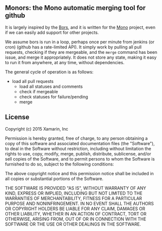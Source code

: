 Monors: the Mono automatic merging tool for github
--------

 It is largely inspired by the [Bors](https://github.com/graydon/bors), and it is
 written for the [Mono](https://github.com/mono/mono) project, even if we can easily
 add support for other projects.

 We assume bors is run in a loop, perhaps once per minute from jenkins (or cron)
 (github has a rate-limited API). It simply work by pulling all pull requests,
 checking if they are mergeable, and the `merge` command has been issue, and merge
 it appropriately. It does not store any state, making it easy to run it from
 anywhere, at any time, without dependencies.

 The general cycle of operation is as follows:
  - load all pull requests
    - load all statuses and comments
    - check if mergeable
    - check statuses for failure/pending
    - merge

License
-------

Copyright (c) 2015 Xamarin, Inc

Permission is hereby granted, free of charge, to any person obtaining a copy
of this software and associated documentation files (the "Software"), to deal
in the Software without restriction, including without limitation the rights
to use, copy, modify, merge, publish, distribute, sublicense, and/or sell
copies of the Software, and to permit persons to whom the Software is
furnished to do so, subject to the following conditions:

The above copyright notice and this permission notice shall be included in
all copies or substantial portions of the Software.

THE SOFTWARE IS PROVIDED "AS IS", WITHOUT WARRANTY OF ANY KIND, EXPRESS OR
IMPLIED, INCLUDING BUT NOT LIMITED TO THE WARRANTIES OF MERCHANTABILITY,
FITNESS FOR A PARTICULAR PURPOSE AND NONINFRINGEMENT.  IN NO EVENT SHALL THE
AUTHORS OR COPYRIGHT HOLDERS BE LIABLE FOR ANY CLAIM, DAMAGES OR OTHER
LIABILITY, WHETHER IN AN ACTION OF CONTRACT, TORT OR OTHERWISE, ARISING FROM,
OUT OF OR IN CONNECTION WITH THE SOFTWARE OR THE USE OR OTHER DEALINGS IN
THE SOFTWARE.
